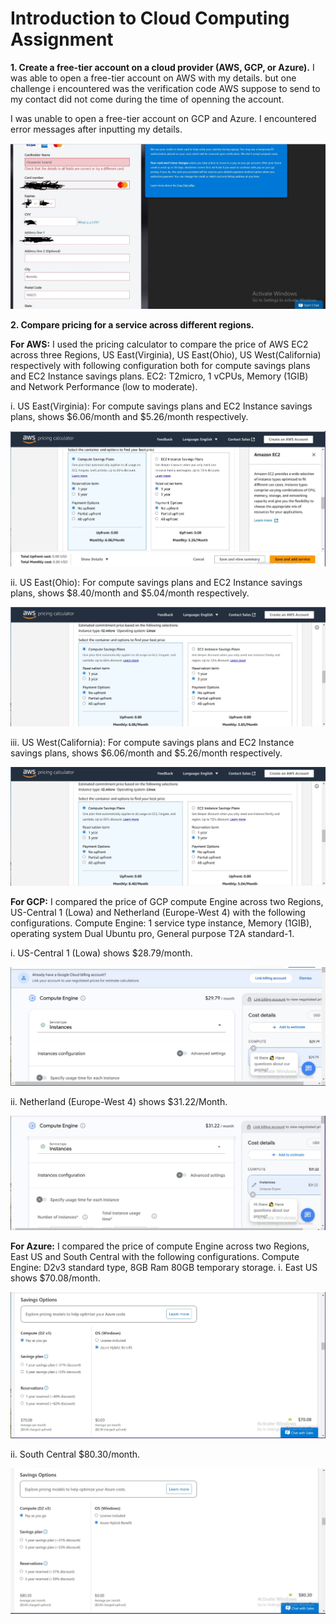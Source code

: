 # Introduction to Cloud Computing Assignment

**1. Create a free-tier account on a cloud provider (AWS, GCP, or Azure).**
I was able to open a free-tier account on AWS with my details. but one challenge i encountered was the verification code AWS suppose to send to my contact did not come during the time of openning the account.

I was unable to open a free-tier account on GCP and Azure. I encountered error messages after inputting my details. 

![azure 1](photos/azure_1.jpg)

**2. Compare pricing for a service across different regions.**

**For AWS:**
I used the pricing calculator to compare the price of AWS EC2 across three Regions, US East(Virginia), US East(Ohio), US West(California) respectively with following configuration both for compute savings plans and EC2 Instance savings plans.
EC2: T2micro, 1 vCPUs, Memory (1GIB) and Network Performance (low to moderate).

i. US East(Virginia): For compute savings plans and EC2 Instance savings plans, shows $6.06/month and $5.26/month respectively.

![aws 1](photos/aws_1.jpg)


ii. US East(Ohio): For compute savings plans and EC2 Instance savings plans, shows $8.40/month and $5.04/month respectively.

![aws 2](photos/aws_2.jpg)


iii. US West(California): For compute savings plans and EC2 Instance savings plans, shows $6.06/month and $5.26/month respectively.

![aws 3](photos/aws_3.jpg)


**For GCP:**
I compared the price of GCP compute Engine across two Regions, US-Central 1 (Lowa) and Netherland (Europe-West 4) with the following configurations.
Compute Engine: 1 service type instance, Memory (1GIB), operating system Dual Ubuntu pro, General purpose T2A standard-1.

i.  US-Central 1 (Lowa) shows $28.79/month.

![gcp 1](photos/gcp_1.jpg)


ii. Netherland (Europe-West 4) shows $31.22/Month.

![gcp 2](photos/gcp_2.jpg)


**For Azure:**
I compared the price of compute Engine across two Regions, East US and South Central with the following configurations.
Compute Engine: D2v3 standard type, 8GB Ram 80GB temporary storage.
i. East US shows $70.08/month.

![Azure 2](photos/Azure_2.jpg)


ii. South Central $80.30/month.

![azure 3](photos/azure_3.jpg)
